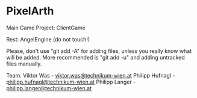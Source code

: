 PixelArth
=========

Main Game Project: ClientGame

Rest: AngelEngine (do not touch!)

Please, don't use "git add -A" for adding files, unless you really know what will be added.
More recommended is "git add -u" and adding untracked files manually.

Team:
Viktor Was	- viktor.was@technikum-wien.at
Philipp Hufnagl	- philipp.hufnagl@technikum-wien.at
Philipp Langer	- philipp.langer@technikum-wien.at